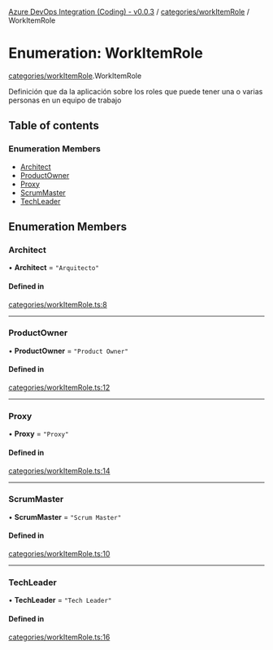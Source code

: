 [Azure DevOps Integration (Coding) - v0.0.3](../README.md) / [categories/workItemRole](../modules/categories_workItemRole.md) / WorkItemRole

# Enumeration: WorkItemRole

[categories/workItemRole](../modules/categories_workItemRole.md).WorkItemRole

Definición que da la aplicación sobre los roles que puede tener una o varias personas en un equipo de trabajo

## Table of contents

### Enumeration Members

- [Architect](categories_workItemRole.WorkItemRole.md#architect)
- [ProductOwner](categories_workItemRole.WorkItemRole.md#productowner)
- [Proxy](categories_workItemRole.WorkItemRole.md#proxy)
- [ScrumMaster](categories_workItemRole.WorkItemRole.md#scrummaster)
- [TechLeader](categories_workItemRole.WorkItemRole.md#techleader)

## Enumeration Members

### Architect

• **Architect** = ``"Arquitecto"``

#### Defined in

[categories/workItemRole.ts:8](https://github.com/jeysgar1/azure-devops-api-kms/blob/71b51ad/src/categories/workItemRole.ts#L8)

___

### ProductOwner

• **ProductOwner** = ``"Product Owner"``

#### Defined in

[categories/workItemRole.ts:12](https://github.com/jeysgar1/azure-devops-api-kms/blob/71b51ad/src/categories/workItemRole.ts#L12)

___

### Proxy

• **Proxy** = ``"Proxy"``

#### Defined in

[categories/workItemRole.ts:14](https://github.com/jeysgar1/azure-devops-api-kms/blob/71b51ad/src/categories/workItemRole.ts#L14)

___

### ScrumMaster

• **ScrumMaster** = ``"Scrum Master"``

#### Defined in

[categories/workItemRole.ts:10](https://github.com/jeysgar1/azure-devops-api-kms/blob/71b51ad/src/categories/workItemRole.ts#L10)

___

### TechLeader

• **TechLeader** = ``"Tech Leader"``

#### Defined in

[categories/workItemRole.ts:16](https://github.com/jeysgar1/azure-devops-api-kms/blob/71b51ad/src/categories/workItemRole.ts#L16)
